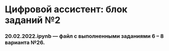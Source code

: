 <h1>Цифровой ассистент: блок заданий №2</h1>
<h3>20.02.2022.ipynb — файл с выполненными заданиями 6 – 8 варианта №26.</h3>